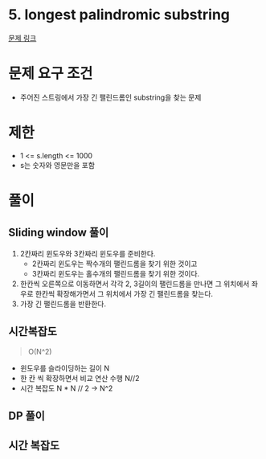 # 5. longest palindromic substring
[문제 링크](https://leetcode.com/problems/longest-palindromic-substring/)
# 문제 요구 조건 
- 주어진 스트링에서 가장 긴 팰린드롬인 substring을 찾는 문제 
# 제한
- 1 <= s.length <= 1000
- s는 숫자와 영문만을 포함
# 풀이 
## Sliding window 풀이
1. 2칸짜리 윈도우와 3칸짜리 윈도우를 준비한다. 
    - 2칸짜리 윈도우는 짝수개의 팰린드롬을 찾기 위한 것이고 
    - 3칸짜리 윈도우는 홀수개의 팰린드롬을 찾기 위한 것이다. 
2. 한칸씩 오른쪽으로 이동하면서 각각 2, 3길이의 팰린드롬을 만나면 그 위치에서 좌우로 한칸씩 확장해가면서 그 위치에서 가장 긴 팰린드롬을 찾는다. 
3. 가장 긴 팰린드롬을 반환한다. 
## 시간복잡도 
> O(N^2)
- 윈도우를 슬라이딩하는 길이 N
- 한 칸 씩 확장하면서 비교 연산 수행 N//2
- 시간 복잡도 N * N // 2 -> N^2
## DP 풀이
## 시간 복잡도 